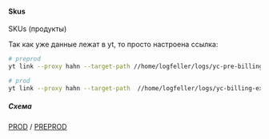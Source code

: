 #### Skus

SKUs (продукты)

Так как уже данные лежат в yt, то просто настроена ссылка:

```bash
# preprod
yt link --proxy hahn --target-path //home/logfeller/logs/yc-pre-billing-export-sku/1h --link-path //home/cloud-dwh/data/preprod/raw/logfeller/billing/skus

# prod
yt link --proxy hahn --target-path  //home/logfeller/logs/yc-billing-export-sku/1h --link-path //home/cloud-dwh/data/prod/raw/logfeller/billing/skus
```

##### Схема

[PROD](https://yt.yandex-team.ru/hahn/navigation?path=//home/cloud-dwh/data/prod/raw/logfeller/billing/skus)
/ [PREPROD](https://yt.yandex-team.ru/hahn/navigation?path=//home/cloud-dwh/data/preprod/raw/logfeller/billing/skus)
